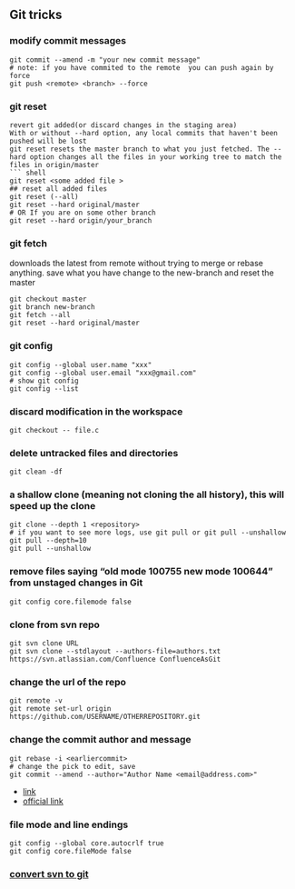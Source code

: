 ## Git tricks

### modify commit messages
``` shell
git commit --amend -m "your new commit message"
# note: if you have commited to the remote  you can push again by force
git push <remote> <branch> --force
```
### git reset 
```
revert git added(or discard changes in the staging area)
With or without --hard option, any local commits that haven't been pushed will be lost
git reset resets the master branch to what you just fetched. The --hard option changes all the files in your working tree to match the files in origin/master
``` shell 
git reset <some added file >
## reset all added files 
git reset (--all)
git reset --hard original/master
# OR If you are on some other branch
git reset --hard origin/your_branch
```
### git fetch
downloads the latest from remote without trying to merge or rebase anything.
save what you have change to the new-branch and reset the master
``` shell 
git checkout master 
git branch new-branch
git fetch --all
git reset --hard original/master
```
### git config
``` shell
git config --global user.name "xxx" 
git config --global user.email "xxx@gmail.com"
# show git config 
git config --list
```
### discard modification  in the workspace
``` shell
git checkout -- file.c
```
### delete untracked files and directories
``` shell
git clean -df
```
### a shallow clone (meaning not cloning the all history), this will speed up the clone
``` shell 
git clone --depth 1 <repository>
# if you want to see more logs, use git pull or git pull --unshallow 
git pull --depth=10
git pull --unshallow
```
### remove files saying “old mode 100755 new mode 100644” from unstaged changes in Git
```
git config core.filemode false
```
### clone from svn repo 
```
git svn clone URL
git svn clone --stdlayout --authors-file=authors.txt https://svn.atlassian.com/Confluence ConfluenceAsGit
```
### change the url of the repo
```
git remote -v
git remote set-url origin https://github.com/USERNAME/OTHERREPOSITORY.git
```

### change the commit author and message

```
git rebase -i <earliercommit>
# change the pick to edit, save 
git commit --amend --author="Author Name <email@address.com>"
```
- [link](https://stackoverflow.com/questions/3042437/change-commit-author-at-one-specific-commit)
- [official link](https://help.github.com/articles/changing-a-commit-message/)

### file mode and line endings
```
git config --global core.autocrlf true
git config core.fileMode false
```
### [convert svn  to git](http://john.albin.net/git/convert-subversion-to-git)

